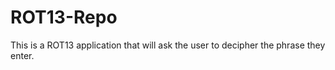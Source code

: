 # ROT13-Repo

This is a ROT13 application that will ask the user to decipher the phrase they enter.
